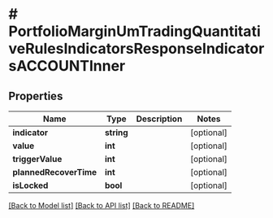 # # PortfolioMarginUmTradingQuantitativeRulesIndicatorsResponseIndicatorsACCOUNTInner

## Properties

Name | Type | Description | Notes
------------ | ------------- | ------------- | -------------
**indicator** | **string** |  | [optional]
**value** | **int** |  | [optional]
**triggerValue** | **int** |  | [optional]
**plannedRecoverTime** | **int** |  | [optional]
**isLocked** | **bool** |  | [optional]

[[Back to Model list]](../../README.md#models) [[Back to API list]](../../README.md#endpoints) [[Back to README]](../../README.md)
